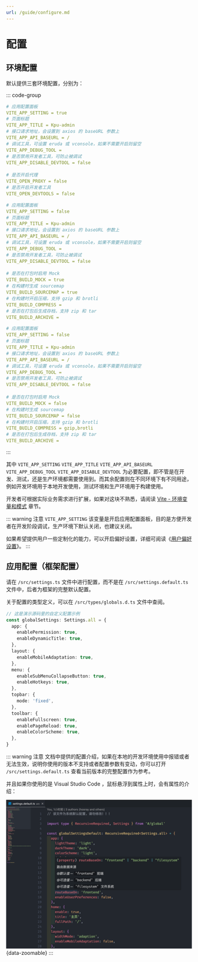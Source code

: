 ```yaml
---
url: /guide/configure.md
---
```

# 配置

## 环境配置

默认提供三套环境配置，分别为：

::: code-group

```yaml [.env.development 开发环境]
# 应用配置面板
VITE_APP_SETTING = true
# 页面标题
VITE_APP_TITLE = Kpu-admin
# 接口请求地址，会设置到 axios 的 baseURL 参数上
VITE_APP_API_BASEURL = /
# 调试工具，可设置 eruda 或 vconsole，如果不需要开启则留空
VITE_APP_DEBUG_TOOL =
# 是否禁用开发者工具，可防止被调试
VITE_APP_DISABLE_DEVTOOL = false

# 是否开启代理
VITE_OPEN_PROXY = false
# 是否开启开发者工具
VITE_OPEN_DEVTOOLS = false
```

```yaml [.env.test 测试环境]
# 应用配置面板
VITE_APP_SETTING = false
# 页面标题
VITE_APP_TITLE = Kpu-admin
# 接口请求地址，会设置到 axios 的 baseURL 参数上
VITE_APP_API_BASEURL = /
# 调试工具，可设置 eruda 或 vconsole，如果不需要开启则留空
VITE_APP_DEBUG_TOOL =
# 是否禁用开发者工具，可防止被调试
VITE_APP_DISABLE_DEVTOOL = false

# 是否在打包时启用 Mock
VITE_BUILD_MOCK = true
# 在构建时生成 sourcemap
VITE_BUILD_SOURCEMAP = true
# 在构建时开启压缩，支持 gzip 和 brotli
VITE_BUILD_COMPRESS =
# 是否在打包后生成存档，支持 zip 和 tar
VITE_BUILD_ARCHIVE =
```

```yaml [.env.production 生产环境]
# 应用配置面板
VITE_APP_SETTING = false
# 页面标题
VITE_APP_TITLE = Kpu-admin
# 接口请求地址，会设置到 axios 的 baseURL 参数上
VITE_APP_API_BASEURL = /
# 调试工具，可设置 eruda 或 vconsole，如果不需要开启则留空
VITE_APP_DEBUG_TOOL =
# 是否禁用开发者工具，可防止被调试
VITE_APP_DISABLE_DEVTOOL = false

# 是否在打包时启用 Mock
VITE_BUILD_MOCK = false
# 在构建时生成 sourcemap
VITE_BUILD_SOURCEMAP = false
# 在构建时开启压缩，支持 gzip 和 brotli
VITE_BUILD_COMPRESS = gzip,brotli
# 是否在打包后生成存档，支持 zip 和 tar
VITE_BUILD_ARCHIVE =
```

:::

其中 `VITE_APP_SETTING` `VITE_APP_TITLE` `VITE_APP_API_BASEURL` `VITE_APP_DEBUG_TOOL` `VITE_APP_DISABLE_DEVTOOL` 为必要配置，即不管是在开发、测试，还是生产环境都需要使用到。而其余配置则在不同环境下有不同用途，例如开发环境用于本地开发使用，测试环境和生产环境用于构建使用。

开发者可根据实际业务需求进行扩展，如果对这块不熟悉，请阅读 [Vite - 环境变量和模式](https://cn.vitejs.dev/guide/env-and-mode.html) 章节。

::: warning 注意
`VITE_APP_SETTING` 该变量是开启应用配置面板，目的是方便开发者在开发阶段调试，生产环境下默认关闭，也建议关闭。

如果希望提供用户一些定制化的能力，可以开启偏好设置，详细可阅读《[用户偏好设置](preferences)》。
:::

## 应用配置（框架配置）

请在 `/src/settings.ts` 文件中进行配置，而不是在 `/src/settings.default.ts` 文件中，后者为框架的完整默认配置。

关于配置的类型定义，可以在 `/src/types/globals.d.ts` 文件中查阅。

```ts
// 这是演示源码里的自定义配置示例
const globalSettings: Settings.all = {
  app: {
    enablePermission: true,
    enableDynamicTitle: true,
  },
  layout: {
    enableMobileAdaptation: true,
  },
  menu: {
    enableSubMenuCollapseButton: true,
    enableHotkeys: true,
  },
  topbar: {
    mode: 'fixed',
  },
  toolbar: {
    enableFullscreen: true,
    enablePageReload: true,
    enableColorScheme: true,
  },
}
```

::: warning 注意
文档中提供的配置介绍，如果在本地的开发环境使用中报错或者无法生效，说明你使用的版本不支持或者配置参数有变动，你可以打开 `/src/settings.default.ts` 查看当前版本的完整配置作为参考。

并且如果你使用的是 Visual Studio Code ，鼠标悬浮到属性上时，会有属性的介绍：

![](/settings.png){data-zoomable}
:::
